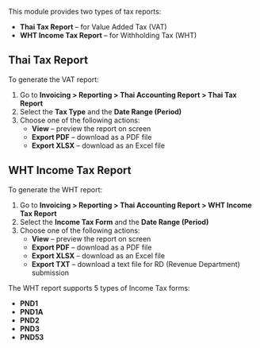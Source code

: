 This module provides two types of tax reports:

- **Thai Tax Report** – for Value Added Tax (VAT)
- **WHT Income Tax Report** – for Withholding Tax (WHT)


## Thai Tax Report

To generate the VAT report:

1. Go to **Invoicing > Reporting > Thai Accounting Report > Thai Tax Report**
2. Select the **Tax Type** and the **Date Range (Period)**
3. Choose one of the following actions:
   - **View** – preview the report on screen
   - **Export PDF** – download as a PDF file
   - **Export XLSX** – download as an Excel file

## WHT Income Tax Report

To generate the WHT report:

1. Go to **Invoicing > Reporting > Thai Accounting Report > WHT Income Tax Report**
2. Select the **Income Tax Form** and the **Date Range (Period)**
3. Choose one of the following actions:
   - **View** – preview the report on screen
   - **Export PDF** – download as a PDF file
   - **Export XLSX** – download as an Excel file
   - **Export TXT** – download a text file for RD (Revenue Department) submission

The WHT report supports 5 types of Income Tax forms:

- **PND1**
- **PND1A**
- **PND2**
- **PND3**
- **PND53**
